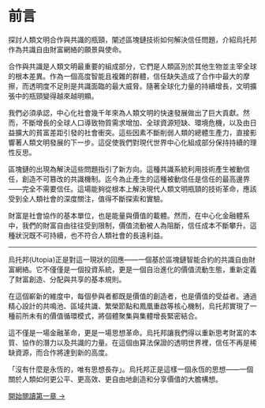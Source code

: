 # 前言

探討人類文明合作與共識的瓶頸，闡述區塊鏈技術如何解決信任問題，介紹烏托邦作為共識自由財富網絡的願景與使命。

合作與共識是人類文明最重要的組成部分，它們是人類區別於其他生物並主宰全球的根本差異。作為一個高度智能且複雜的群體，信任缺失造成了合作中最大的摩擦，而透明度不足則是共識面臨的最大威脅。隨著全球化力量的持續增長，文明擴張中的瓶頸變得越來越明顯。

我們必須承認，中心化社會幾千年來為人類文明的快速發展做出了巨大貢獻。然而，不斷增長的全球人口導致物質需求增加、全球資源短缺、環境危機，以及由日益擴大的貧富差距引發的社會衝突。這些因素不斷削弱人類的總體生產力，直接影響著人類文明發展的下一步。這促使我們對現代世界中心化組成部分保持持續的理性反思。

區塊鏈的出現為解決這些問題指引了新方向。這種共識系統利用技術產生被動信任，創造不可篡改的共識機制。迄今為止產生的這種被動信任是信任的最高邊界——完全不需要信任。這場能夠從根本上解決現代人類文明瓶頸的技術革命，應該受到全人類社會的深度關注，值得不斷探索和實驗。

財富是社會協作的基本單位，也是能量與價值的載體。然而，在中心化金融體系中，我們的財富自由往往受到限制，價值流動被人為阻斷，信任成本不斷攀升。這種狀況既不可持續，也不符合人類社會的長遠利益。

---

烏托邦(Utopia)正是對這一現狀的回應——一個基於區塊鏈智能合約的共識自由財富網絡。它不僅僅是一個投資系統，更是一個自治進化的價值流動生態，重新定義了財富創造、分配與共享的基本規則。

在這個嶄新的維度中，每個參與者都既是價值的創造者，也是價值的受益者。通過精心設計的共鳴池、區域共識、繁榮節點和鳳凰重啟等核心機制，烏托邦實現了一種前所未有的價值循環模式，將個體聚集與集體增長緊密結合。

這不僅是一場金融革命，更是一場思想革命。烏托邦讓我們得以重新思考財富的本質、協作的潛力以及共識的力量。在這個由算法保證的透明世界裡，信任不再是稀缺資源，而合作將達到新的高度。

「沒有什麼是永恆的，唯有思想長存」。烏托邦正是這樣一個永恆的思想——一個關於人類如何更公平、更高效、更自由地創造和分享價值的大膽構想。

[開始閱讀第一章 →](/zh-HK/whitepaper/chapter1/)